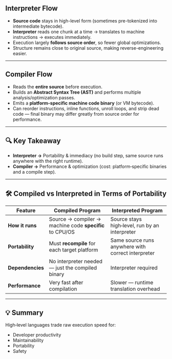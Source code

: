
## Interpreter Flow

- **Source code** stays in high-level form (sometimes pre-tokenized into intermediate bytecode).
- **Interpreter** reads one chunk at a time → translates to machine instructions → executes immediately.
- Execution largely **follows source order**, so fewer global optimizations.
- Structure remains close to original source, making reverse-engineering easier.

---

## Compiler Flow

- Reads the **entire source** before execution.
- Builds an **Abstract Syntax Tree (AST)** and performs multiple analysis/optimization passes.
- Emits a **platform-specific machine code binary** (or VM bytecode).
- Can reorder instructions, inline functions, unroll loops, and strip dead code — final binary may differ greatly from source order for performance.

---

## 🔍 Key Takeaway

- **Interpreter →** Portability & immediacy (no build step, same source runs anywhere with the right runtime).
- **Compiler →** Performance & optimization (cost: platform‑specific binaries and a compile step).

---

## 🛠 Compiled vs Interpreted in Terms of Portability

| Feature             | Compiled Program                                         | Interpreted Program                                 |
|---------------------|----------------------------------------------------------|-----------------------------------------------------|
| **How it runs**     | Source → compiler → machine code **specific** to CPU/OS   | Source stays high‑level, run by an interpreter      |
| **Portability**     | Must **recompile** for each target platform               | Same source runs anywhere with correct interpreter  |
| **Dependencies**    | No interpreter needed — just the compiled binary          | Interpreter required                                |
| **Performance**     | Very fast after compilation                               | Slower — runtime translation overhead               |

---

## 💡 Summary

High‑level languages trade raw execution speed for:

- Developer productivity
- Maintainability
- Portability
- Safety
